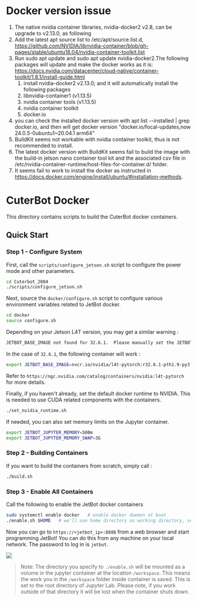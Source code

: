# Docker version issue
1. The native nvidia container libraries, nvidia-docker2 v2.8, can be upgrade to v2.13.0, as following 
2. Add the latest apt source list to /etc/apt/source.list.d, https://github.com/NVIDIA/libnvidia-container/blob/gh-pages/stable/ubuntu18.04/nvidia-container-toolkit.list
3. Run sudo apt update and sudo apt update nvidia-docker2.The following packages will update and make the docker works as it is: https://docs.nvidia.com/datacenter/cloud-native/container-toolkit/1.8.1/install-guide.html
   1) install nvidia-docker2 v2.13.0; and it will automatically install the following packages
   2) libnvidia-container1 (v1.13.5)
   3) nvidia container tools (v1.13.5)
   4) nvidia container toolkit
   5) docker.io
4. you can check the installed docker version with apt list --installed | grep docker.io, and then will get docker version "docker.io/focal-updates,now 24.0.5-0ubuntu1~20.04.1 arm64"
5. BuildKit seems not workable with nvidia container toolkit, thus is not recommended to install.
6. The latest docker version with BuildKit seems fail to build the image with the build-in jetson nano container tool kit and the associated csv file in /etc/nvidia-container-runtime/host-files-for-container.d/ folder.
7. It seems fail to work to install the docker as instructed in https://docs.docker.com/engine/install/ubuntu/#installation-methods.


# CuterBot Docker

This directory contains scripts to build the CuterBot docker containers.  

## Quick Start

### Step 1 - Configure System

First, call the ``scripts/configure_jetson.sh`` script to configure the power mode and other parameters.

```bash
cd Cuterbot_2004
./scripts/configure_jetson.sh
```

Next, source the ``docker/configure.sh`` script to configure various environment variables related to JetBot docker.

```bash
cd docker
source configure.sh
```

Depending on your Jetson L4T version, you may get a similar warning :

```bash
JETBOT_BASE_IMAGE not found for 32.6.1.  Please manually set the JETBOT_BASE_IMAGE environment variable. (ie: export JETBOT_BASE_IMAGE=...)
```

In the case of ``32.6.1``, the following container will work :

```bash
export JETBOT_BASE_IMAGE=nvcr.io/nvidia/l4t-pytorch:r32.6.1-pth1.9-py3
```

Refer to ``https://ngc.nvidia.com/catalog/containers/nvidia:l4t-pytorch`` for more details.

Finally, if you haven't already, set the default docker runtime to NVIDIA.  This is needed to use
CUDA related components with the containers.

```bash
./set_nvidia_runtime.sh
```

If needed, you can also set memory limits on the Jupyter container.

```bash
export JETBOT_JUPYTER_MEMORY=500m
export JETBOT_JUPYTER_MEMORY_SWAP=3G
```

### Step 2 - Building Containers

If you want to build the containers from scratch, simply call :

```bash
./build.sh
```

### Step 3 - Enable All Containers

Call the following to enable the JetBot docker containers 

```bash
sudo systemctl enable docker   # enable docker daemon at boot
./enable.sh $HOME   # we'll use home directory as working directory, set this as you please.
```

Now you can go to ``https://<jetbot_ip>:8888`` from a web browser and start programming JetBot!
You can do this from any machine on your local network.  The password to log in is ``jetbot``.

![](https://user-images.githubusercontent.com/25759564/92091965-51ae4f00-ed86-11ea-93d5-09d291ccfa95.png)


> Note: The directory you specify to ``./enable.sh`` will be mounted as a volume in the jupyter container 
at the location ``/workspace``.  This means the work you in the ``/workspace`` folder inside container
is saved.  This is set to the root directory of Jupyter Lab.  Please note, if you work outside of that directory it will be lost when the container shuts down.
